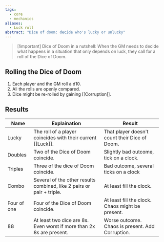 ```yaml
---
tags:
  - core
  - mechanics
aliases:
  - Luck roll
abstract: "Dice of doom: decide who's lucky or unlucky"
---
```

> [!important] Dice of Doom in a nutshell:
> When the GM needs to decide what happens in a situation that only depends on luck, they call for a roll of the Dice of Doom.
## Rolling the Dice of Doom
1. Each player and the GM roll a d10.
2. All the rolls are openly compared.
3. Dice might be re-rolled by gaining [[Corruption]].
## Results

| Name        | Explaination                                                          | Result                                           |
| ----------- | --------------------------------------------------------------------- | ------------------------------------------------ |
| Lucky       | The roll of a player coincides with their current [[Luck]].           | That player doesn't count their Dice of Doom.    |
| Doubles     | Two of the Dice of Doom coincide.                                     | Slightly bad outcome, tick on a clock.           |
| Triples     | Three of the dice of Doom coincide.                                   | Bad outcome, several ticks on a clock            |
| Combo       | Several of the other results combined, like 2 pairs or pair + triple. | At least fill the clock.                         |
| Four of one | Four of the Dice of Doom coincide.                                    | At least fill the clock. Chaos might be present. |
| 88          | At least two dice are 8s. Even worst if more than 2x 8s are present.  | Worse outcome. Chaos is present. Add Corruption. |
